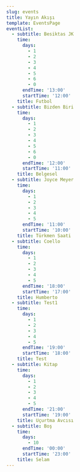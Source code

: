```yaml
---
slug: events
title: Yayın Akışı
template: EventsPage
eventList:
  - subtitle: Besiktas JK
    time:
      days:
        - 1
        - 2
        - 3
        - 4
        - 5
        - 6
        - 0
      endTime: '13:00'
      startTime: '12:00'
    title: Futbol
  - subtitle: Bizden Biri
    time:
      days:
        - 1
        - 2
        - 3
        - 4
        - 5
        - 6
        - 0
      endTime: '12:00'
      startTime: '11:00'
    title: Belgesel
  - subtitle: Joyce Meyer
    time:
      days:
        - 1
        - 2
        - 3
        - 4
        - 5
      endTime: '11:00'
      startTime: '10:00'
    title: Türkmen Saati
  - subtitle: Coello
    time:
      days:
        - 1
        - 2
        - 3
        - 4
        - 5
      endTime: '18:00'
      startTime: '17:00'
    title: Humberto
  - subtitle: Test1
    time:
      days:
        - 1
        - 2
        - 3
        - 4
        - 5
      endTime: '19:00'
      startTime: '18:00'
    title: Test
  - subtitle: Kitap
    time:
      days:
        - 1
        - 2
        - 3
        - 4
        - 5
      endTime: '21:00'
      startTime: '19:00'
    title: Uçurtma Avcısı
  - subtitle: Boş
    time:
      days:
        - 10
      endTime: '00:00'
      startTime: '23:00'
    title: Selam
---
```


